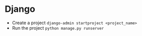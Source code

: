 # Django

- Create a project `django-admin startproject <project_name>`
- Run the project `python manage.py runserver`
